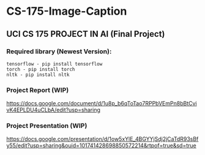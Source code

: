 # CS-175-Image-Caption
## UCI CS 175 PROJECT IN AI (Final Project)

### Required library (Newest Version):
    tensorflow - pip install tensorflow
    torch - pip install torch
    nltk - pip install nltk

### Project Report (WIP)
https://docs.google.com/document/d/1u8p_b6qToTao7RPPbVEmPn8bBtCvivK4EPLDU4uCLbA/edit?usp=sharing

### Project Presentation (WIP)
https://docs.google.com/presentation/d/1ow5xYlE_4BGYYjSdj2jCaTdR93sBfy55/edit?usp=sharing&ouid=101741428698850572214&rtpof=true&sd=true